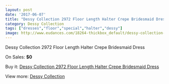 ```yaml
---
layout: post
date: '2017-06-07'
title: "Dessy Collection 2972 Floor Length Halter Crepe Bridesmaid Dress"
category: Dessy Collection
tags: ["dresses","floor","special","halter","dessy"]
image: http://www.eudances.com/18264-thickbox_default/dessy-collection-2972-floor-length-halter-crepe-bridesmaid-dress.jpg
---
```

Dessy Collection 2972 Floor Length Halter Crepe Bridesmaid Dress

On Sales: **$0**
<a href="https://www.eudances.com/en/dessy-collection/5352-dessy-collection-2972-floor-length-halter-crepe-bridesmaid-dress.html"><amp-img layout="responsive" width="600" height="600" src="//www.eudances.com/18264-thickbox_default/dessy-collection-2972-floor-length-halter-crepe-bridesmaid-dress.jpg" alt="Dessy Collection 2972 Floor Length Halter Crepe Bridesmaid Dress 0" /></a>
<a href="https://www.eudances.com/en/dessy-collection/5352-dessy-collection-2972-floor-length-halter-crepe-bridesmaid-dress.html"><amp-img layout="responsive" width="600" height="600" src="//www.eudances.com/18265-thickbox_default/dessy-collection-2972-floor-length-halter-crepe-bridesmaid-dress.jpg" alt="Dessy Collection 2972 Floor Length Halter Crepe Bridesmaid Dress 1" /></a>

Buy it: [Dessy Collection 2972 Floor Length Halter Crepe Bridesmaid Dress](https://www.eudances.com/en/dessy-collection/5352-dessy-collection-2972-floor-length-halter-crepe-bridesmaid-dress.html "Dessy Collection 2972 Floor Length Halter Crepe Bridesmaid Dress")

View more: [Dessy Collection](https://www.eudances.com/en/60-Dessy-Collection "Dessy Collection")
